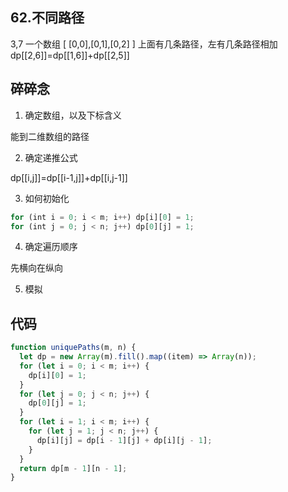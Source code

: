 ## 62.不同路径

3,7
一个数组
[
[0,0],[0,1],[0,2]
]
上面有几条路径，左有几条路径相加
dp[[2,6]]=dp[[1,6]]+dp[[2,5]]

## 碎碎念

1. 确定数组，以及下标含义

能到二维数组的路径

2. 确定递推公式

dp[[i,j]]=dp[[i-1,j]]+dp[[i,j-1]]

3. 如何初始化

```js
for (int i = 0; i < m; i++) dp[i][0] = 1;
for (int j = 0; j < n; j++) dp[0][j] = 1;
```

4. 确定遍历顺序

先横向在纵向

5. 模拟

## 代码

```js
function uniquePaths(m, n) {
  let dp = new Array(m).fill().map((item) => Array(n));
  for (let i = 0; i < m; i++) {
    dp[i][0] = 1;
  }
  for (let j = 0; j < n; j++) {
    dp[0][j] = 1;
  }
  for (let i = 1; i < m; i++) {
    for (let j = 1; j < n; j++) {
      dp[i][j] = dp[i - 1][j] + dp[i][j - 1];
    }
  }
  return dp[m - 1][n - 1];
}
```
